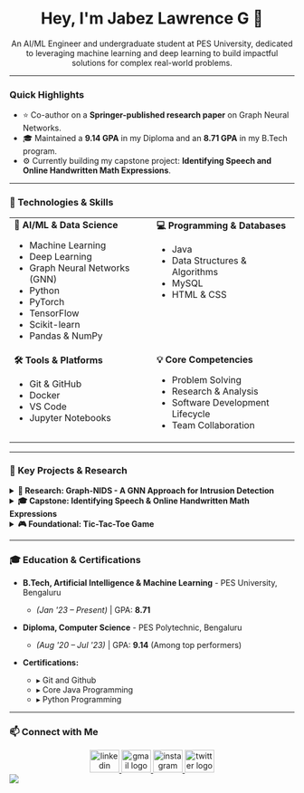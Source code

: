 <div align="center">
  <h1>Hey, I'm Jabez Lawrence G 👋</h1>
</div>

<div align="center">
  <p>
    An AI/ML Engineer and undergraduate student at PES University, dedicated to leveraging machine learning and deep learning to build impactful solutions for complex real-world problems.
  </p>
</div>

---

### Quick Highlights
- ⭐️ Co-author on a **Springer-published research paper** on Graph Neural Networks.
- 🎓 Maintained a **9.14 GPA** in my Diploma and an **8.71 GPA** in my B.Tech program.
- ⚙️ Currently building my capstone project: **Identifying Speech and Online Handwritten Math Expressions**.

---

### 🔧 Technologies & Skills

<table>
  <tr>
    <td valign="top" width="50%">
      <strong>🤖 AI/ML & Data Science</strong>
      <ul>
        <li>Machine Learning</li>
        <li>Deep Learning</li>
        <li>Graph Neural Networks (GNN)</li>
        <li>Python</li>
        <li>PyTorch</li>
        <li>TensorFlow</li>
        <li>Scikit-learn</li>
        <li>Pandas & NumPy</li>
      </ul>
    </td>
    <td valign="top" width="50%">
      <strong>💻 Programming & Databases</strong>
      <ul>
        <li>Java</li>
        <li>Data Structures & Algorithms</li>
        <li>MySQL</li>
        <li>HTML & CSS</li>
      </ul>
    </td>
  </tr>
  <tr>
    <td valign="top" width="50%">
      <strong>🛠️ Tools & Platforms</strong>
      <ul>
        <li>Git & GitHub</li>
        <li>Docker</li>
        <li>VS Code</li>
        <li>Jupyter Notebooks</li>
      </ul>
    </td>
    <td valign="top" width="50%">
      <strong>💡 Core Competencies</strong>
        <ul>
          <li>Problem Solving</li>
          <li>Research & Analysis</li>
          <li>Software Development Lifecycle</li>
          <li>Team Collaboration</li>
        </ul>
    </td>
  </tr>
</table>

---

### 🚀 Key Projects & Research

<details>
  <summary><strong>📄 Research: Graph-NIDS - A GNN Approach for Intrusion Detection</strong></summary>
  <ul>
    <li>
      Co-authored a research paper published in a <strong>Springer book series</strong>, proposing a novel intrusion detection system using Graph Neural Networks.
    </li>
    <li>
      The model leverages graph structures to effectively learn the complex relationships within network traffic, achieving high accuracy in identifying malicious activities.
    </li>
    <li>
      <strong>Technologies:</strong> <code>Python</code>, <code>PyTorch</code>, <code>Scikit-learn</code>, <code>Pandas</code>
    </li>
    <li>
      <a href="#"><strong>View Publication (Add Link)</strong></a>
    </li>
  </ul>
</details>

<details>
  <summary><strong>🎓 Capstone: Identifying Speech & Online Handwritten Math Expressions</strong></summary>
  <ul>
    <li>
      Developing a multi-modal system to recognize and convert both spoken and digitally handwritten mathematical expressions into their corresponding LaTeX format.
    </li>
    <li>
      This project involves sequence-to-sequence models for speech recognition and a combination of CNNs and LSTMs for handwriting recognition.
    </li>
    <li>
      <strong>Technologies:</strong> <code>Python</code>, <code>TensorFlow</code>, <code>Keras</code>, <code>OpenCV</code>, <code>Librosa</code>
    </li>
    <li>
      <a href="#"><strong>GitHub Repository (Add Link)</strong></a>
    </li>
  </ul>
</details>

<details>
  <summary><strong>🎮 Foundational: Tic-Tac-Toe Game</strong></summary>
  <ul>
    <li>
      Developed a fully functional Tic-Tac-Toe game with an intelligent opponent using the Minimax algorithm.
    </li>
    <li>
      This project solidified my understanding of fundamental programming concepts, algorithms, and object-oriented design in Java.
    </li>
    <li>
      <strong>Technologies:</strong> <code>Java</code>, <code>Swing (for GUI)</code>
    </li>
    <li>
      <a href="#"><strong>GitHub Repository (Add Link)</strong></a>
    </li>
  </ul>
</details>

---

### 🎓 Education & Certifications

- **B.Tech, Artificial Intelligence & Machine Learning** - PES University, Bengaluru
  - *(Jan '23 – Present)* | GPA: **8.71**

- **Diploma, Computer Science** - PES Polytechnic, Bengaluru
  - *(Aug '20 – Jul '23)* | GPA: **9.14** (Among top performers)

- **Certifications:**
  - ▸ Git and Github
  - ▸ Core Java Programming
  - ▸ Python Programming

---



### 📫 Connect with Me

<div align="center">
  <a href="www.linkedin.com/in/jabez-lawrence-2a3a3b253" target="_blank">
    <img src="https://raw.githubusercontent.com/maurodesouza/profile-readme-generator/master/src/assets/icons/social/linkedin/default.svg" width="52" height="40" alt="linkedin logo" />
  </a>
  <a href="mailto:jabezcs32@gmail.com" target="_blank">
    <img src="https://raw.githubusercontent.com/maurodesouza/profile-readme-generator/master/src/assets/icons/social/gmail/default.svg" width="52" height="40" alt="gmail logo" />
  </a>
  <a href="#" target="_blank">
    <img src="https://raw.githubusercontent.com/maurodesouza/profile-readme-generator/master/src/assets/icons/social/instagram/default.svg" width="52" height="40" alt="instagram logo" />
  </a>
  <a href="#" target="_blank">
    <img src="https://raw.githubusercontent.com/maurodesouza/profile-readme-generator/master/src/assets/icons/social/twitter/default.svg" width="52" height="40" alt="twitter logo" />
  </a>
</div>

 <img src="https://visitor-badge.laobi.icu/badge?page_id=JabezLawrenceG.JabezLawrenceG&" />
